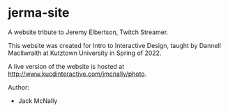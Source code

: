 # jerma-site
A website tribute to Jeremy Elbertson, Twitch Streamer.

This website was created for Intro to Interactive Design, taught by Dannell MacIlwraith at Kutztown University in Spring of 2022.

A live version of the website is hosted at http://www.kucdinteractive.com/jmcnally/photo.

Author:
- Jack McNally

